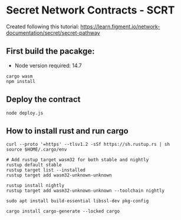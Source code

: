 # Secret Network Contracts - SCRT
Created following this tutorial: https://learn.figment.io/network-documentation/secret/secret-pathway

## First build the pacakge:
* Node version required: 14.7
```
cargo wasm
npm install
```

## Deploy the contract
```
node deploy.js
```

## How to install rust and run cargo
```
curl --proto '=https' --tlsv1.2 -sSf https://sh.rustup.rs | sh
source $HOME/.cargo/env

# Add rustup target wasm32 for both stable and nightly
rustup default stable
rustup target list --installed
rustup target add wasm32-unknown-unknown

rustup install nightly
rustup target add wasm32-unknown-unknown --toolchain nightly

sudo apt install build-essential libssl-dev pkg-config

cargo install cargo-generate --locked cargo
```
